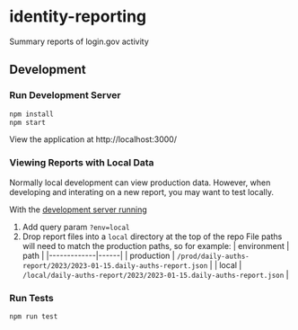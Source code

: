 # identity-reporting

Summary reports of login.gov activity

## Development

### Run Development Server

```bash
npm install
npm start
```

View the application at http://localhost:3000/

### Viewing Reports with Local Data

Normally local development can view production data. However, when developing and interating
on a new report, you may want to test locally.

With the [development server running](#run-development-server)

1. Add query param `?env=local`
2. Drop report files into a `local` directory at the top of the repo
    File paths will need to match the production paths, so for example:
    | environment | path |
    |-------------|------|
    | production  | `/prod/daily-auths-report/2023/2023-01-15.daily-auths-report.json` |
    | local       | `/local/daily-auths-report/2023/2023-01-15.daily-auths-report.json` |

### Run Tests

```
npm run test
```
